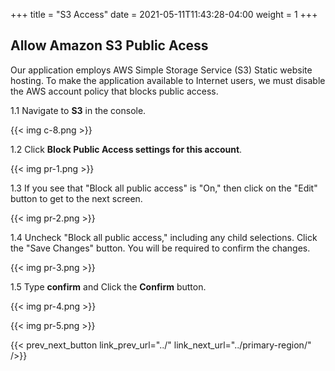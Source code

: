 +++
title = "S3 Access"
date =  2021-05-11T11:43:28-04:00
weight = 1
+++

## Allow Amazon S3 Public Acess

Our application employs AWS Simple Storage Service (S3) Static website hosting. To make the application available to Internet users, we must disable the AWS account policy that blocks public access.

1.1 Navigate to **S3** in the console.

{{< img c-8.png >}}

1.2 Click **Block Public Access settings for this account**.

{{< img pr-1.png >}}

1.3 If you see that "Block all public access" is "On," then click on the "Edit" button to get to the next screen.

{{< img pr-2.png >}}

1.4 Uncheck "Block all public access," including any child selections. Click the "Save Changes" button. You will be required to confirm the changes.

{{< img pr-3.png >}}

1.5 Type **confirm** and Click the **Confirm** button.

{{< img pr-4.png >}}

{{< img pr-5.png >}}

{{< prev_next_button link_prev_url="../" link_next_url="../primary-region/" />}}
